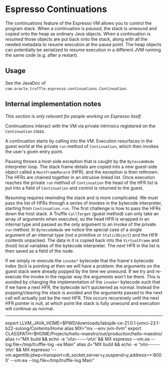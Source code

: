 # Espresso Continuations

The continuations feature of the Espresso VM allows you to control the program stack. When a continuation is _paused_,
the stack is unwound and copied onto the heap as ordinary Java objects. When a continuation is _resumed_ those objects
are put back onto the stack, along with all the needed metadata to resume execution at the pause point. The heap objects
can potentially be serialized to resume execution in a different JVM running the same code (e.g. after a restart).

## Usage

See the JavaDoc of `com.oracle.truffle.espresso.continuations.Continuation`.

## Internal implementation notes

*This section is only relevant for people working on Espresso itself.*

Continuations interact with the VM via private intrinsics registered on the `Continuation` class. 

A continuation starts by calling into the VM. Execution resurfaces in the guest world at the private `run` method of
`Continuation`, which then invokes the user's given entry point.

Pausing throws a host-side exception that is caught by the `BytecodeNode` interpreter loop. The stack frame details are
copied into a new guest-side object called a `HostFrameRecord` (HFR), and the exception is then rethrown. The HFRs are
chained together in an intrusive linked list. Once execution reaches the private `run` method of `Continuation` the
head of the HFR list is put into a field of `Continuation` and control is returned to the guest.

Resuming requires rewinding the stack and is more complicated. We must pass the list of HFRs through a series of invokes
in the bytecode interpreter, starting from `Continuation.run`. The first challenge is how to pass the HFRs down the host
stack. A Truffle `CallTarget` (guest method) can only take an array of arguments when executed, so the head HFR is
wrapped in an internal type and passed as the only argument to an invoke of the private `run` method. In `BytecodeNode`
we notice the special case of a single argument of an internal type (not a primitive or `StaticObject`) and the HFR
contents unpacked. The data in it is copied back into the `VirtualFrame` and (host) local variables of the
bytecode interpreter. The *next* HFR in the list is then saved as a field of the node.

If we simply re-execute the `invoke*` bytecode that the frame's bytecode index (bci) is pointing at then we will have
a problem: the arguments on the guest stack were already popped by the time we unwound. If we try and re-execute the
invoke in the regular way the arguments won't be there. This is avoided by changing the implementation of the 
`invoke*` bytecode such that if we have a next HFR, the bytecode isn't quickened as normal. Instead the 
popping/clearing the stack is avoided and the arguments passed to the next call will actually just be the next HFR. 
This occurs recursively until the next HFR pointer is null, at which point the stack is fully unwound and execution
will continue as normal.

-----

export LLVM_JAVA_HOME=$PWD/downloads/labsjdk-ce-21.0.1-jvmci-23.1-b22-sulong/Contents/Home
alias MX="mx --env jvm-llvm"
export CLASSPATH=$HOME/Projects/hello-maestro/out/production/hello-maestro/
alias r="MX build && echo -e '\n\n------\n\n' && MX espresso --vm.ea --log.file=/tmp/truffle-log -ea Main"
alias d="MX build && echo -e '\n\n------\n\n' && MX espresso '--vm.agentlib:jdwp=transport=dt_socket,server=y,suspend=y,address=*:8000' --vm.ea --log.file=/tmp/truffle-log Main"
